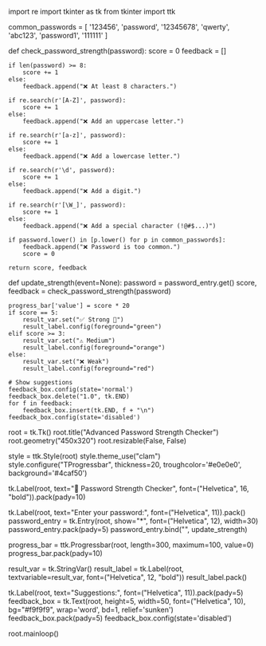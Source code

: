 import re
import tkinter as tk
from tkinter import ttk


common_passwords = [
    '123456', 'password', '12345678', 'qwerty', 'abc123', 'password1', '111111'
]

def check_password_strength(password):
    score = 0
    feedback = []

    if len(password) >= 8:
        score += 1
    else:
        feedback.append("❌ At least 8 characters.")

    if re.search(r'[A-Z]', password):
        score += 1
    else:
        feedback.append("❌ Add an uppercase letter.")

    if re.search(r'[a-z]', password):
        score += 1
    else:
        feedback.append("❌ Add a lowercase letter.")

    if re.search(r'\d', password):
        score += 1
    else:
        feedback.append("❌ Add a digit.")

    if re.search(r'[\W_]', password):
        score += 1
    else:
        feedback.append("❌ Add a special character (!@#$...)")

    if password.lower() in [p.lower() for p in common_passwords]:
        feedback.append("❌ Password is too common.")
        score = 0

    return score, feedback

def update_strength(event=None):
    password = password_entry.get()
    score, feedback = check_password_strength(password)

    progress_bar['value'] = score * 20
    if score == 5:
        result_var.set("✅ Strong 💪")
        result_label.config(foreground="green")
    elif score >= 3:
        result_var.set("⚠ Medium")
        result_label.config(foreground="orange")
    else:
        result_var.set("❌ Weak")
        result_label.config(foreground="red")

    # Show suggestions
    feedback_box.config(state='normal')
    feedback_box.delete("1.0", tk.END)
    for f in feedback:
        feedback_box.insert(tk.END, f + "\n")
    feedback_box.config(state='disabled')


root = tk.Tk()
root.title("Advanced Password Strength Checker")
root.geometry("450x320")
root.resizable(False, False)

style = ttk.Style(root)
style.theme_use("clam")
style.configure("TProgressbar", thickness=20, troughcolor='#e0e0e0', background='#4caf50')


tk.Label(root, text="🔐 Password Strength Checker", font=("Helvetica", 16, "bold")).pack(pady=10)


tk.Label(root, text="Enter your password:", font=("Helvetica", 11)).pack()
password_entry = tk.Entry(root, show="*", font=("Helvetica", 12), width=30)
password_entry.pack(pady=5)
password_entry.bind("<KeyRelease>", update_strength)


progress_bar = ttk.Progressbar(root, length=300, maximum=100, value=0)
progress_bar.pack(pady=10)


result_var = tk.StringVar()
result_label = tk.Label(root, textvariable=result_var, font=("Helvetica", 12, "bold"))
result_label.pack()


tk.Label(root, text="Suggestions:", font=("Helvetica", 11)).pack(pady=5)
feedback_box = tk.Text(root, height=5, width=50, font=("Helvetica", 10), bg="#f9f9f9", wrap='word', bd=1, relief='sunken')
feedback_box.pack(pady=5)
feedback_box.config(state='disabled')


root.mainloop()

